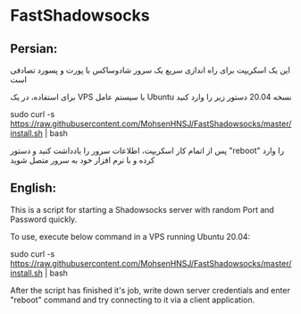 # FastShadowsocks
## Persian:

این یک اسکریپت برای راه اندازی سریع یک سرور شادوساکس با پورت و پسورد تصادفی است

برای استفاده، در یک VPS با سیستم عامل Ubuntu نسخه 20.04 دستور زیر را وارد کنید

sudo curl -s https://raw.githubusercontent.com/MohsenHNSJ/FastShadowsocks/master/install.sh | bash
 
پس از اتمام کار اسکریپت، اطلاعات سرور را یادداشت کنید و دستور "reboot" را وارد کرده و با نرم افزار خود به سرور متصل شوید

## English:

This is a script for starting a Shadowsocks server with random Port and Password quickly.

To use, execute below command in a VPS running Ubuntu 20.04:

sudo curl -s https://raw.githubusercontent.com/MohsenHNSJ/FastShadowsocks/master/install.sh | bash

After the script has finished it's job, write down server credentials and enter "reboot" command and try connecting to it via a client application.
